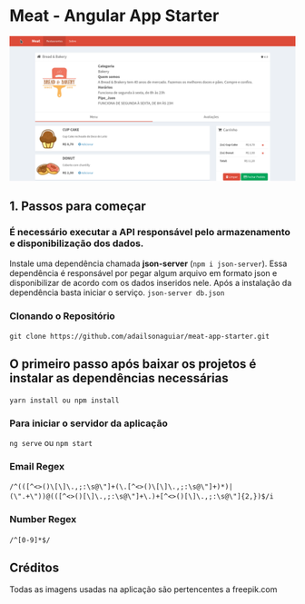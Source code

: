 # Meat - Angular App Starter
 <img title="Feed" src="https://raw.githubusercontent.com/adailsonaguiar/meat-app-starter/master/screen/Screenshot_20190809_152642.png"> 
 
## 1. Passos para começar

### É necessário executar a API responsável pelo armazenamento e disponibilização dos dados.
Instale uma dependência chamada **json-server** (`npm i json-server`). Essa dependência é responsável por pegar algum arquivo em formato json e disponibilizar de acordo com os dados inseridos nele.
Após a instalação da dependência basta iniciar o serviço. `json-server db.json`


### Clonando o Repositório

`git clone https://github.com/adailsonaguiar/meat-app-starter.git`

## O primeiro passo após baixar os projetos é instalar as dependências necessárias

```
yarn install ou npm install
```

### Para iniciar o servidor da aplicação

`ng serve` ou `npm start`

### Email Regex

`/^(([^<>()\[\]\.,;:\s@\"]+(\.[^<>()\[\]\.,;:\s@\"]+)*)|(\".+\"))@(([^<>()[\]\.,;:\s@\"]+\.)+[^<>()[\]\.,;:\s@\"]{2,})$/i`

### Number Regex

`/^[0-9]*$/`

## Créditos

Todas as imagens usadas na aplicação são pertencentes a freepik.com
